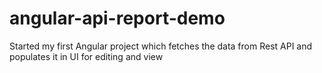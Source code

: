 # angular-api-report-demo
Started my first Angular project which fetches the data from Rest API and populates it in UI for editing and view
